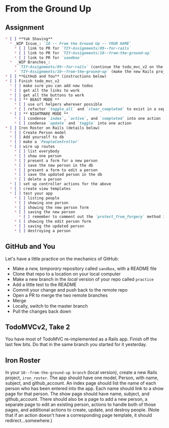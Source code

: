 # From the Ground Up

## Assignment
```markdown
* [ ] **Yak Shaving**
  * _WIP Issue_: `10 -- From the Ground Up -- YOUR NAME`
    * [ ] link to PR for `TIY-Assignments/09--for-rails`
    * [ ] link to PR for `TIY-Assignments/10--from-the-ground-up`
    * [ ] link to PR for `sandbox`
  *  _WIP Branches_:
    * `TIY-Assignments/09--for-rails` (continue the todo_mvc_v2 on the same branch as yesterday)
    * `TIY-Assignments/10--from-the-ground-up` (make the new Rails project in a new branch)
* [ ] **GitHub and You** (instructions below)
* [ ] Finish todo_mvc_v2
  * [ ] make sure you can add new todos
  * [ ] get all the links to work
  * [ ] get all the buttons to work
  * [ ] ** BEAST MODE ** 
    * [ ] use url helpers wherever possible
    * [ ] refactor `toggle_all` and `clear_completed` to exist in a separate controller
  * [ ] ** NIGHTMARE MODE ** 
    * [ ] condense `index`, `active`, and `completed` into one action
    * [ ] condense `update` and `toggle` into one action
* [ ] Iron Roster on Rails (details below)
  * [ ] Create Person model
  * [ ] Add yourself to db
  * [ ] make a `PeopleController`
  * [ ] wire up routes
    * [ ] list everybody
    * [ ] show one person
    * [ ] present a form for a new person
    * [ ] save the new person in the db
    * [ ] present a form to edit a person
    * [ ] save the updated person in the db
    * [ ] delete a person
  * [ ] set up controller actions for the above
  * [ ] create view templates
  * [ ] test your app
    * [ ] listing people
    * [ ] showing one person
    * [ ] showing the new person form
    * [ ] saving the new person
      * [ ] remember to comment out the `protect_from_forgery` method in `ApplicationController`
    * [ ] showing the edit person form
    * [ ] saving the updated person
    * [ ] destroying a person
  ```
  
## GitHub and You

Let's have a little practice on the mechanics of GitHub:
* Make a _new, temporary_ repository called `sandbox`, with a README file
* Clone that repo to a location on your local computer
* Make a new branch in the _local_ version of your repo called `practice`
* Add a little text to the README
* Commit your change and push back to the remote repo
* Open a PR to merge the two remote branches
* Merge
* Locally, switch to the master branch
* Pull the changes back down

## TodoMVCv2, Take 2

You have most of TodoMVC re-implemented as a Rails app. Finish off the last few bits. Do that in the same branch you
started for it yesterday.

## Iron Roster

In your `10--from-the-ground-up branch` (local version), create a new Rails project, `iron_roster`. 
The app should have one model, Person, with name, subject, and github_account.
An index page should list the name of each person who has been entered into the app.
Each name should link to a show page for that person. The show page should have name, subject, and github_account.
There should also be a page to add a new person, a separate page to edit an existing person, 
actions to handle both of those pages, and additional actions to create, update, and destroy people.
(Note that if an action doesn't have a corresponding page template, it should redirect...somewhere.)
